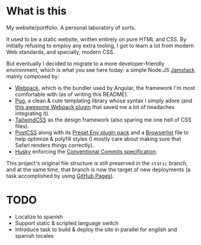 # What is this

My website/portfolio. A personal laboratory of sorts.

It used to be a static website, written entirely on pure HTML and CSS. By initially refusing to employ any extra tooling, I got to learn a lot from modern Web standards, and specially, modern CSS.

But eventually I decided to migrate to a more developer-friendly environment, which is what you see here today: a simple Node.JS [Jamstack](https://jamstack.org/what-is-jamstack) mainly composed by:

- [Webpack](https://webpack.js.org), which is the bundler used by Angular, the framework I'm most comfortable with (as of writing this README).
- [Pug](https://pugjs.org), a clean & cute templating library whose syntax I simply adore (and [this awesome Webpack plugin](https://github.com/webdiscus/pug-plugin) that saved me a lot of headaches integrating it).
- [TailwindCSS](https://tailwindcss.com) as the design framework (also sparing me one hell of CSS files).
- [PostCSS](https://postcss.org/) along with its [Preset Env plugin pack](https://github.com/csstools/postcss-plugins/tree/main/plugin-packs/postcss-preset-env) and a [Browserlist](https://github.com/browserslist/browserslist) file to help optimize & polyfill styles (I mostly care about making sure that Safari renders things correctly).
- [Husky](https://typicode.github.io/husky) enforcing the [Conventional Commits specification](https://www.conventionalcommits.org/en/v1.0.0/).

This project's original file structure is still preserved in the `static` branch, and at the same time, that branch is now the target of new deployments (a task accomplished by using [GitHub Pages](https://github.com/tschaub/gh-pages)).

# TODO

- Localize to spanish
- Support static & scripted language switch
- Introduce task to build & deploy the site in parallel for english and spanish locales
